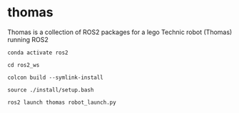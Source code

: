 # thomas
Thomas is a collection of ROS2 packages for a lego Technic robot (Thomas) running ROS2

```conda activate ros2```

```cd ros2_ws```

```colcon build --symlink-install```

```source ./install/setup.bash```

```ros2 launch thomas robot_launch.py```
